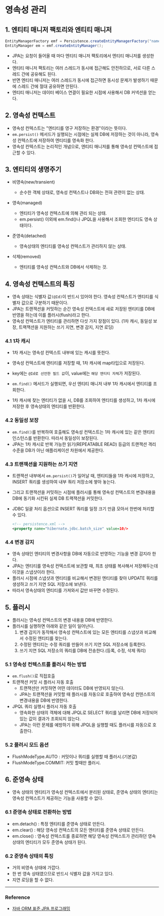 # 영속성 관리


## 1. 엔티티 매니저 팩토리와 엔티티 매니저
```java
EntityManagerFactory emf = Persistence.createEntityManagerFactory("name");
EntityManager em = emf.createEntityManager();
```

- JPA는 요청이 들어올 때 마다 엔티티 매니저 팩토리에서 엔티티 매니저를 생성한다.
- 엔티티 매니저 팩토리는 여러 스레드가 동시에 접근해도 안전하므로, 서로 다른 스레드 간에 공유해도 된다.
- 반면 엔티티 매니저는 여러 스레드가 동시에 접근하면 동시성 문제가 발생하기 때문에 스레드 간에 절대 공유하면 안된다.
- 엔티티 매니저는 데이터 베이스 연결이 필요한 시점에 사용해서 DB 커넥션을 얻는다.


## 2. 영속성 컨텍스트
- 영속성 컨텍스트는 "엔티티를 영구 저장하는 환경"이라는 뜻이다.
- `em.persist()` 메서드가 실행되는 시점에는 실제 DB에 저장하는 것이 아니라, 영속성 컨텍스트에 저장하여 엔티티를 영속화 한다.
- 영속성 컨텍스트는 논리적인 개념으로, 엔티티 매니저를 통해 영속성 컨텍스트에 접근할 수 있다.


## 3. 엔티티의 생명주기
- 비영속(new/transient)
    - 순수한 객체 상태로, 영속성 컨텍스트나 DB와는 전혀 관련이 없는 상태.
    
- 영속(managed)
    - 엔티티가 영속성 컨텍스트에 의해 관리 되는 상태.
    - em.persist() 이외에 em.find()나 JPQL을 사용해서 조회한 엔티티도 영속 상태이다.
    
- 준영속(detached)
    - 영속상태의 엔티티를 영속성 컨텍스트가 관리하지 않는 상태.
    
- 삭제(removed)
    - 엔티티를 영속성 컨텍스트와 DB에서 삭제하는 것.
    

## 4. 영속성 컨텍스트의 특징
- 영속 상태는 식별자 값`(@Id)`이 반드시 있어야 한다. 영속성 컨텍스트가 엔티티를 식별자 값으로 구분하기 때문이다.
- JPA는 트랜잭션을 커밋하는 순간 영속성 컨텍스트에 새로 저장된 엔티티를 DB에 반영을 하는데 이를 플러시(flush)라고 한다.
- 영속성 컨텍스트가 엔티티를 관리하면 다섯 가지 장점이 있다. (1차 캐시, 동일성 보장, 트랙잭션을 지원하는 쓰기 지연, 변경 감지, 지연 로딩)

### 4.1 1차 캐시
- 1차 캐시는 영속성 컨텍스트 내부에 있는 캐시를 뜻한다.
- 영속성 컨텍스트에 엔티티를 저장할 때, 1차 캐시에 map타입으로 저장된다.
- key에는 `@Id로 선언한 필드 값`이, value에는 `해당 엔티티 자체`가 저장된다.

- `em.find()` 메서드가 실행되면, 우선 엔티티 매니저 내부 1차 캐시에서 엔티티를 조회한다.
- 1차 캐시에 찾는 엔티티가 없을 시, DB를 조회하여 엔티티를 생성하고, 1차 캐시에 저장한 후 영속상태의 엔티티를 반환한다.

### 4.2 동일성 보장
- `em.find()`를 반복하여 호출해도 영속성 컨텍스트는 1차 캐시에 있는 같은 엔티티 인스턴스를 반환한다. 따라서 동일성이 보장된다.
- JPA는 1차 캐시로 반복 가능한 읽기(REPEATABLE READ) 등급의 트랜잭션 격리 수준을 DB가 아닌 애플리케이션 차원에서 제공한다.

### 4.3 트랜잭션을 지원하는 쓰기 지연
- 트랜잭션 내부에서 `em.persist()`가 일어날 때, 엔티티들을 1차 캐시에 저장하고, INSERT 쿼리를 생성하여 내부 쿼리 저장소에 쌓아 놓는다.
- 그리고 트랜잭션을 커밋하는 시점에 플러시를 통해 영속성 컨텍스트의 변경내용을 DB에 동기화 시킨뒤  실제 DB 트랙잭션을 커밋한다.
- JDBC 일괄 처리 옵션으로 INSERT 쿼리를 일정 크기 만큼 모아서 한번에 처리할 수 있다.

  ```xml
  <!-- persistence.xml -->
  <property name="hibernate.jdbc.batch_size" value=10/>
  ```

### 4.4 변경 감지
- 영속 상태인 엔티티의 변경사항을 DB에 자동으로 반영하는 기능을 변경 감지라 한다.
- JPA는 엔티티를 영속성 컨텍스트에 보관할 때, 최초 상태를 복사해서 저장해두는데 이것을 스냅샷이라 한다.
- 플러시 시점에 스냅샷과 엔티티를 비교해서 변경된 엔티티를 찾아 UPDATE 쿼리를 생성하고 쓰기 지연 SQL 저장소에 보낸다.
- 따라서 영속상태의 엔티티를 가져와서 값만 바꾸면 수정된다.


## 5. 플러시
- 플러시는 영속성 컨텍스트의 변경 내용을 DB에 반영한다.
- 플러시를 실행하면 아래와 같은 일이 일어난다.
    1. 변경 감지가 동작해서 영속성 컨텍스트에 있는 모든 엔티티를 스냅샷과 비교해서 수정된 엔티티를 찾는다.
    2. 수정된 엔티티는 수정 쿼리를 만들어 쓰기 지연 SQL 저장소에 등록한다.
    3. 쓰기 지연 SQL 저장소의 쿼리를 DB에 전송한다.(등록, 수정, 삭제 쿼리)

### 5.1 영속성 컨텍스트를 플러시 하는 방법
- `em.flush()`로 직접호출
- 트랜잭션 커밋 시 플러시 자동 호출
    - 트랜잭션만 커밋하면 어떤 데이터도 DB에 반영되지 않는다.
    - JPA는 트랜잭션을 커밋할 때 플러시를 자동으로 호출하여 영속성 컨텐스트의 변경내용을 DB에 반영한다.
- JPQL 쿼리 실행시 플러시 자동 호출
    - 영속화한 상태의 객체에 대해 JPQL로 SELECT 쿼리를 날리면 DB에 저장되어 있는 값이 결과가 조회되지 않는다.
    - JPA는 이런 문제를 예방하기 위해 JPQL을 실행할 때도 플러시를 자동으로 호출한다.
    
### 5.2 플러시 모드 옵션
- FlushModeType.AUTO : 커밋이나 쿼리를 실행할 때 플러시.(기본값)
- FlushModeType.COMMIT: 커밋 할때만 플러시.


## 6. 준영속 상태
- 영속 상태의 엔티티가 영속성 컨텍스트에서 분리된 상태로, 준영속 상태의 엔티티는 영속성 컨텍스트가 제공하는 기능을 사용할 수 없다.

### 6.1 준영속 상태로 전환하는 방법
- em.detach() : 특정 엔티티를 준영속 상태로 만든다.
- em.clear() : 해당 영속성 컨텍스트의 모든 엔티티를 준영속 상태로 만든다.
- em.close() : 영속성 컨텍스트를 종료하면 해당 영속성 컨텍스트가 관리하던 영속 상태의 엔티티가 모두 준영속 상태가 된다.

### 6.2 준영속 상태의 특징
- 거의 비영속 상태에 가깝다.
- 한 번 영속 상태였으므로 반드시 식별자 값을 가지고 있다.
- 지연 로딩을 할 수 없다.

---
### Reference
- [자바 ORM 표준 JPA 프로그래밍](https://www.inflearn.com/course/ORM-JPA-Basic)
